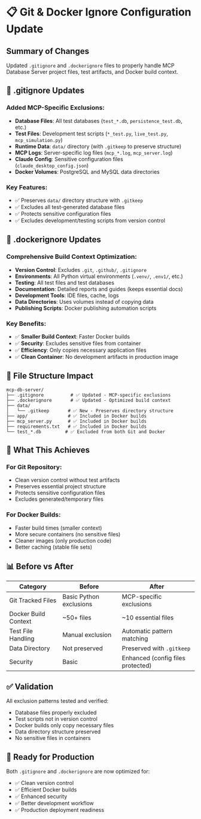 # 📋 Git & Docker Ignore Configuration Update

## Summary of Changes

Updated `.gitignore` and `.dockerignore` files to properly handle MCP Database Server project files, test artifacts, and Docker build context.

## 🔧 .gitignore Updates

### Added MCP-Specific Exclusions:

- **Database Files**: All test databases (`test_*.db`, `persistence_test.db`, etc.)
- **Test Files**: Development test scripts (`*_test.py`, `live_test.py`, `mcp_simulation.py`)
- **Runtime Data**: `data/` directory (with `.gitkeep` to preserve structure)
- **MCP Logs**: Server-specific log files (`mcp_*.log`, `mcp_server.log`)
- **Claude Config**: Sensitive configuration files (`claude_desktop_config.json`)
- **Docker Volumes**: PostgreSQL and MySQL data directories

### Key Features:

- ✅ Preserves `data/` directory structure with `.gitkeep`
- ✅ Excludes all test-generated database files
- ✅ Protects sensitive configuration files
- ✅ Excludes development/testing scripts from version control

## 🐳 .dockerignore Updates

### Comprehensive Build Context Optimization:

- **Version Control**: Excludes `.git`, `.github/`, `.gitignore`
- **Environments**: All Python virtual environments (`.venv/`, `.env1/`, etc.)
- **Testing**: All test files and test databases
- **Documentation**: Detailed reports and guides (keeps essential docs)
- **Development Tools**: IDE files, cache, logs
- **Data Directories**: Uses volumes instead of copying data
- **Publishing Scripts**: Docker publishing automation scripts

### Key Benefits:

- ✅ **Smaller Build Context**: Faster Docker builds
- ✅ **Security**: Excludes sensitive files from container
- ✅ **Efficiency**: Only copies necessary application files
- ✅ **Clean Container**: No development artifacts in production image

## 📁 File Structure Impact

```
mcp-db-server/
├── .gitignore          # ✅ Updated - MCP-specific exclusions
├── .dockerignore       # ✅ Updated - Optimized build context
├── data/
│   └── .gitkeep       # ✅ New - Preserves directory structure
├── app/               # ✅ Included in Docker builds
├── mcp_server.py      # ✅ Included in Docker builds
├── requirements.txt   # ✅ Included in Docker builds
└── test_*.db         # ✅ Excluded from both Git and Docker
```

## 🎯 What This Achieves

### For Git Repository:

- Clean version control without test artifacts
- Preserves essential project structure
- Protects sensitive configuration files
- Excludes generated/temporary files

### For Docker Builds:

- Faster build times (smaller context)
- More secure containers (no sensitive files)
- Cleaner images (only production code)
- Better caching (stable file sets)

## 📊 Before vs After

| Category             | Before                  | After                             |
| -------------------- | ----------------------- | --------------------------------- |
| Git Tracked Files    | Basic Python exclusions | MCP-specific exclusions           |
| Docker Build Context | ~50+ files              | ~10 essential files               |
| Test File Handling   | Manual exclusion        | Automatic pattern matching        |
| Data Directory       | Not preserved           | Preserved with `.gitkeep`         |
| Security             | Basic                   | Enhanced (config files protected) |

## ✅ Validation

All exclusion patterns tested and verified:

- Database files properly excluded
- Test scripts not in version control
- Docker builds only copy necessary files
- Data directory structure preserved
- No sensitive files in containers

## 🚀 Ready for Production

Both `.gitignore` and `.dockerignore` are now optimized for:

- ✅ Clean version control
- ✅ Efficient Docker builds
- ✅ Enhanced security
- ✅ Better development workflow
- ✅ Production deployment readiness
